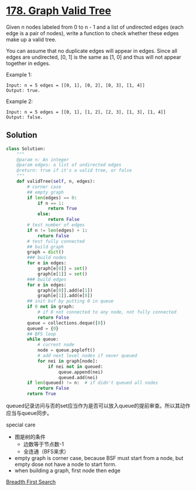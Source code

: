 # [178. Graph Valid Tree](https://www.lintcode.com/problem/graph-valid-tree/description)

Given n nodes labeled from 0 to n - 1 and a list of undirected edges (each edge is a pair of nodes), write a function to check whether these edges make up a valid tree.

You can assume that no duplicate edges will appear in edges. Since all edges are undirected, [0, 1] is the same as [1, 0] and thus will not appear together in edges.

Example 1:
```
Input: n = 5 edges = [[0, 1], [0, 2], [0, 3], [1, 4]]
Output: true.
```
Example 2:
```
Input: n = 5 edges = [[0, 1], [1, 2], [2, 3], [1, 3], [1, 4]]
Output: false.
```
## Solution
```python
class Solution:
    """
    @param n: An integer
    @param edges: a list of undirected edges
    @return: true if it's a valid tree, or false
    """
    def validTree(self, n, edges):
        # corner case
        ## empty graph
        if len(edges) == 0:
            if n == 1:
                return True
            else:
                return False
        # test number of edges
        if n != len(edges) + 1:
            return False
        # test fully connected
        ## build graph
        graph = dict()
        ### build nodes
        for e in edges:
            graph[e[0]] = set()
            graph[e[1]] = set()
        ### build edges
        for e in edges:
            graph[e[0]].add(e[1])
            graph[e[1]].add(e[0])
        ## init bsf by putting 0 in queue
        if 0 not in graph:
            # if 0 not connected to any node, not fully connected
            return False
        queue = collections.deque([0])
        queued = {0}
        ## BFS loop
        while queue:
            # current node
            node = queue.popleft()
            # add next level nodes if never queued
            for nei in graph[node]:
                if nei not in queued:
                    queue.append(nei)
                    queued.add(nei)
        if len(queued) != n:  # if didn't queued all nodes
            return False
        return True
```
queued记录访问与否的set应当作为是否可以放入queue的提前审查。所以其动作应当与queue同步。

special care
- 图是树的条件
    - 边数等于节点数-1
    - 全连通（BFS来求）
- empty graph is corner case, because BSF must start from a node, but empty dose not have a node to start form.
- when building a graph, first node then edge

[Breadth First Search](2bfs.md)